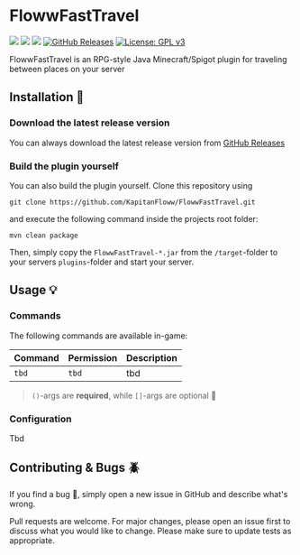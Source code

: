 # FlowwFastTravel

![](https://img.shields.io/badge/Version-1.0.0-lightgrey?style=for-the-badge)
![](https://img.shields.io/badge/Minecraft-1.20.1-brightgreengreen?style=for-the-badge)
![](https://img.shields.io/badge/Java-17-green?style=for-the-badge)
[![GitHub Releases](https://img.shields.io/badge/Github-Releases-yellowgreen?style=for-the-badge)](https://github.com/KapitanFloww/FlowwFastTravel/releases)
[![License: GPL v3](https://img.shields.io/badge/License-GPLv3-blue.svg?style=for-the-badge)](https://www.gnu.org/licenses/gpl-3.0)

FlowwFastTravel is an RPG-style Java Minecraft/Spigot plugin for traveling between places on your server

## Installation :hammer:

### Download the latest release version
You can always download the latest release version from [GitHub Releases](https://github.com/KapitanFloww/FlowwFastTravel/releases)

### Build the plugin yourself
You can also build the plugin yourself.
Clone this repository using
```shell
git clone https://github.com/KapitanFloww/FlowwFastTravel.git
``` 
and execute the following command inside the projects root folder:
````shell
mvn clean package
````
Then, simply copy the `FlowwFastTravel-*.jar` from the `/target`-folder to your servers `plugins`-folder and start your server.

## Usage :bulb:

### Commands

The following commands are available in-game:

| Command                     | Permission    | Description                                             |
|-----------------------------|---------------|---------------------------------------------------------|
| `tbd`                    | `tbd` | tbd |

> `()`-args are **required**, while `[]`-args are optional :mag_right:

### Configuration

Tbd

## Contributing & Bugs :beetle:
If you find a bug :bug:, simply open a new issue in GitHub and describe what's wrong.

Pull requests are welcome. For major changes, please open an issue first to discuss what you would like to change.
Please make sure to update tests as appropriate.